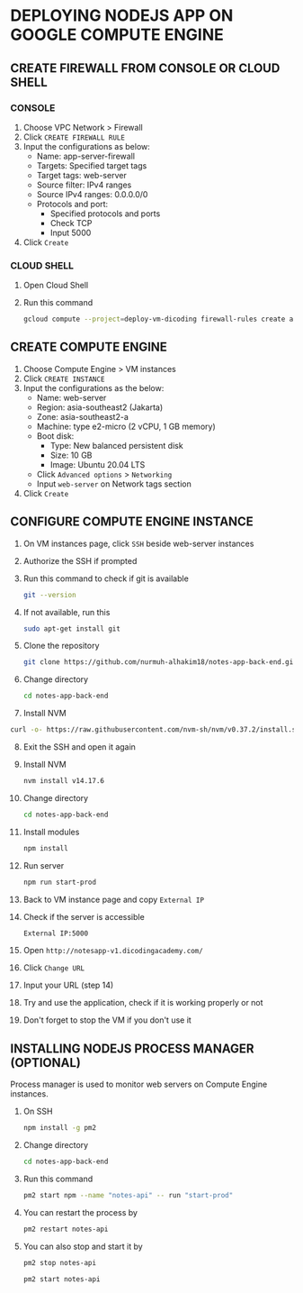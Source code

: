 # DEPLOYING NODEJS APP ON GOOGLE COMPUTE ENGINE

## CREATE FIREWALL FROM CONSOLE OR CLOUD SHELL

### CONSOLE
1. Choose VPC Network > Firewall
2. Click `CREATE FIREWALL RULE`
3. Input the configurations as below:
    - Name: app-server-firewall
    - Targets: Specified target tags
    - Target tags: web-server
    - Source filter: IPv4 ranges
    - Source IPv4 ranges: 0.0.0.0/0
    - Protocols and port: 
        - Specified protocols and ports
        - Check TCP
        - Input 5000
4. Click `Create`

### CLOUD SHELL
1. Open Cloud Shell
2. Run this command

   ```bash
   gcloud compute --project=deploy-vm-dicoding firewall-rules create app-server-firewall --direction=INGRESS --priority=1000 --network=default --action=ALLOW --rules=tcp:5000 --source-ranges=0.0.0.0/0 --target-tags=web-server
   ```

## CREATE COMPUTE ENGINE
1. Choose Compute Engine > VM instances
2. Click `CREATE INSTANCE`
3. Input the configurations as the below:
    - Name: web-server
    - Region:	asia-southeast2 (Jakarta)
    - Zone:	asia-southeast2-a
    - Machine: type	e2-micro (2 vCPU, 1 GB memory)
    - Boot disk: 
        - Type: New balanced persistent disk
        - Size: 10 GB
        - Image: Ubuntu 20.04 LTS
    - Click `Advanced options` > `Networking`
    - Input `web-server` on Network tags section
4. Click `Create`

## CONFIGURE COMPUTE ENGINE INSTANCE
1. On VM instances page, click `SSH` beside web-server instances
2. Authorize the SSH if prompted
3. Run this command to check if git is available

   ```bash
   git --version
   ```

4. If not available, run this

   ```bash
   sudo apt-get install git
   ```

5. Clone the repository

   ```bash
   git clone https://github.com/nurmuh-alhakim18/notes-app-back-end.git
   ```

6. Change directory
   
   ```bash
   cd notes-app-back-end 
   ```

7. Install NVM

  ```bash
  curl -o- https://raw.githubusercontent.com/nvm-sh/nvm/v0.37.2/install.sh | bash
  ```

8. Exit the SSH and open it again
9. Install NVM

    ```bash
    nvm install v14.17.6
    ```
10. Change directory
   
    ```bash
    cd notes-app-back-end 
    ```

11. Install modules

    ```bash
    npm install
    ```

12. Run server

    ```bash
    npm run start-prod
    ```

13. Back to VM instance page and copy `External IP`

14. Check if the server is accessible

    ```bash
    External IP:5000
    ```
    
15. Open `http://notesapp-v1.dicodingacademy.com/`
16. Click `Change URL`
17. Input your URL (step 14)
18. Try and use the application, check if it is working properly or not
19. Don't forget to stop the VM if you don't use it

## INSTALLING NODEJS PROCESS MANAGER (OPTIONAL)
Process manager is used to monitor web servers on Compute Engine instances.
1. On SSH
   
   ```bash
   npm install -g pm2
   ```

2. Change directory
   
   ```bash
   cd notes-app-back-end 
   ```

3. Run this command

   ```bash
   pm2 start npm --name "notes-api" -- run "start-prod"
   ```

4. You can restart the process by

   ```bash
   pm2 restart notes-api
   ```

5. You can also stop and start it by   

   ```bash
   pm2 stop notes-api
   ```

   ```bash
   pm2 start notes-api
   ```